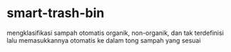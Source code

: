 # smart-trash-bin
mengklasifikasi sampah otomatis organik, non-organik, dan tak terdefinisi lalu memasukkannya otomatis ke dalam tong sampah yang sesuai
